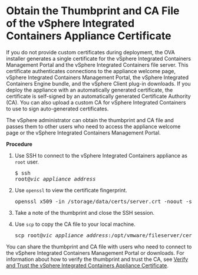 # Obtain the Thumbprint and CA File of the vSphere Integrated Containers Appliance Certificate

If you do not provide custom certificates during deployment, the OVA installer generates a single certificate for the vSphere Integrated Containers Management Portal and the vSphere Integrated Containers file server. This certificate authenticates connections to the appliance welcome page, vSphere Integrated Containers Management Portal, the vSphere Integrated Containers Engine bundle, and the vSphere Client plug-in downloads. If you deploy the appliance with an automatically generated certificate, the certificate is self-signed by an automatically generated Certificate Authority (CA). You can also upload a custom CA for vSphere Integrated Containers to use to sign auto-generated certificates.

The vSphere administrator can obtain the thumbprint and CA file and passes them to other users who need to access the appliance welcome page or the vSphere Integrated Containers Management Portal. 

**Procedure**

1. Use SSH to connect to the vSphere Integrated Containers appliance as `root` user.<pre>$ ssh root@<i>vic_appliance_address</i></pre>
2. Use `openssl` to view the certificate fingerprint. 

    <pre>openssl x509 -in /storage/data/certs/server.crt -noout -sha1 -fingerprint</pre>

3. Take a note of the thumbprint and close the SSH session.
4. Use `scp` to copy the CA file to your local machine.

    <pre>scp root@<i>vic_appliance_address</i>:/opt/vmware/fileserver/cert/ca.crt <i>/path/on/local_machine/folder1</i></pre>
  
You can share the thumbprint and CA file with users who need to connect to the vSphere Integrated Containers Management Portal or downloads. For information about how to verify the thumbprint and trust the CA, see [Verify and Trust the vSphere Integrated Containers Appliance Certificate](../vic_cloud_admin/trust_vic_certs.md).